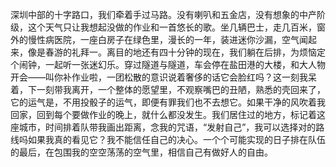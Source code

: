 ﻿深圳中部的十字路口，我们牵着手过马路。没有喇叭和五金店，没有想象的中产阶级，这个天气只让我想起没做的作业和一首悠长的歌。坐几辆巴士，走几百米，窗外的慢性病医院，一座白房子在绿色里，漫长的一年，装进迷你沙漏，空气闻起来，像是春游的礼拜一。离目的地还有四十分钟的现在，我们躺在后排，为烦恼定个闹钟，一起听一张迷幻乐。穿过隧道与隧道，车会停在盐田港的大楼，和大人物开会——叫你补作业啦，一团松散的意识说着奢侈的话它会脸红吗？这一刻我呆着，下一刻带我离开，一个整体的愿望里，不观察嘴巴的丑陋，熟悉的壳回来了，它的运气是，不用投骰子的运气，即便有罪我们也不去想它。如果干净的风吹着我回家，回到每个要做作业的晚上，就什么都没发生。我们居住过的地方，标记着这座城市，时间排着队带我画出距离，念我的咒语，“发射自己”，我可以选择对的路线吗如果我真的看见它？我不能信任自己的决心。一个个可能实现的日子排在队伍的最后，在包围我的空空荡荡的空气里，相信自己有做好人的自由。